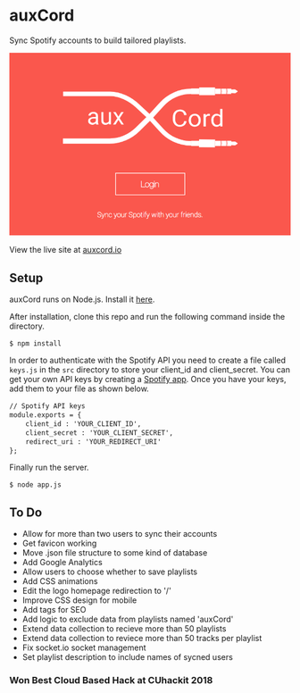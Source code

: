 # auxCord

Sync Spotify accounts to build tailored playlists.

![auxCord](brand/home_page.png)

View the live site at [auxcord.io](http://auxcord.io)

## Setup

auxCord runs on Node.js. Install it [here](http://www.nodejs.org/download/).

After installation, clone this repo and run the following command inside the directory.

    $ npm install

In order to authenticate with the Spotify API you need to create a file called `keys.js` in the `src` directory
to store your client_id and client_secret. You can get your own API keys by creating a [Spotify app](https://developer.spotify.com/). Once you have your keys, add them to your file as shown below.

```
// Spotify API keys
module.exports = {
    client_id : 'YOUR_CLIENT_ID',
    client_secret : 'YOUR_CLIENT_SECRET',
    redirect_uri : 'YOUR_REDIRECT_URI'
};
```

Finally run the server.

    $ node app.js

## To Do

* Allow for more than two users to sync their accounts
* Get favicon working
* Move .json file structure to some kind of database
* Add Google Analytics
* Allow users to choose whether to save playlists
* Add CSS animations 
* Edit the logo homepage redirection to '/'
* Improve CSS design for mobile 
* Add tags for SEO
* Add logic to exclude data from playlists named 'auxCord'
* Extend data collection to recieve more than 50 playlists
* Extend data collection to reviece more than 50 tracks per playlist
* Fix socket.io socket management  
* Set playlist description to include names of sycned users

### Won Best Cloud Based Hack at CUhackit 2018